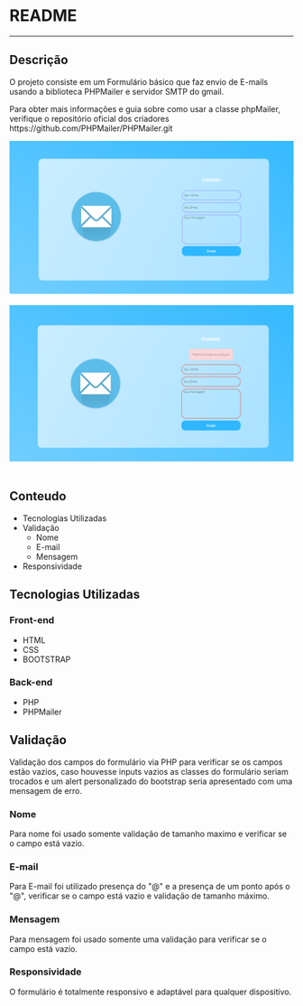 <h1> README </h1>
<hr>
<h2>Descrição </h2>
<p> O projeto consiste em um Formulário básico que faz envio de E-mails usando a biblioteca PHPMailer e servidor SMTP do gmail.</p>
<p> Para obter mais informações e guia sobre como usar a classe phpMailer, verifique o repositório oficial dos criadores https://github.com/PHPMailer/PHPMailer.git</p>
<div align="center">
<img src="https://github.com/GuilhermeSilva-alves/Formulario-Contato/blob/main/formulario.png" width="1000"> 
</div>
<br>
<div align="center">
<img src="https://github.com/GuilhermeSilva-alves/Formulario-Contato/blob/main/formulario-error.png" width="1000">
  
</div>
<br>
<h2>Conteudo</h2>
<ul>
  <li>Tecnologias Utilizadas</li>
  <li>Validação
    <ul>
      <li>Nome</li>
      <li>E-mail</li>
      <li>Mensagem</li>
    </ul>
  </li>
  <li>Responsividade</li>
</ul>

<h2>Tecnologias Utilizadas</h2>

<h3>Front-end</h3>
<ul>
  <li> HTML </li>
  <li> CSS </li>
  <li> BOOTSTRAP</li>
 </ul>
<h3> Back-end</h3>
<ul>
  <li> PHP </li>
  <li> PHPMailer</li>
</ul>

<h2>Validação</h2>
Validação dos campos do formulário via PHP para verificar se os campos estão vazios, caso houvesse inputs vazios as classes do formulário seriam trocados e um alert personalizado do bootstrap seria apresentado com uma mensagem de erro.
<h3>Nome</h3>
<p> Para nome foi usado somente validação de tamanho maximo e verificar se o campo está vazio.</p>

<h3>E-mail</h3>
<p> Para E-mail foi utilizado presença do "@" e a presença de um ponto após o "@", verificar se o campo está vazio e validação de tamanho máximo.</p>

<h3>Mensagem</h3>
<p> Para mensagem foi usado somente uma validação para verificar se o campo está vazio.</p>

<h3>Responsividade</h3>
<p>O formulário é totalmente responsivo e adaptável para qualquer dispositivo.</p>

  
  
                                                                                                                                
